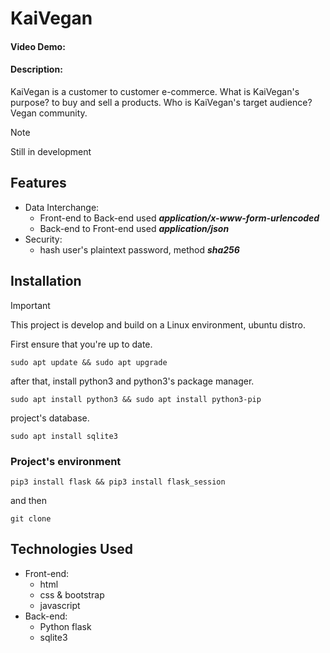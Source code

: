 # KaiVegan
#### Video Demo: ~~<URL HERE>~~
#### Description: 
KaiVegan is a customer to customer e-commerce. What is KaiVegan's purpose? to buy and sell a products. Who is KaiVegan's target audience? Vegan community.

> [!NOTE]
> Still in development

## Features
- Data Interchange:
  - Front-end to Back-end used ***application/x-www-form-urlencoded***
  - Back-end to Front-end used ***application/json***
- Security:
  - hash user's plaintext password, method ***sha256***

## Installation
> [!IMPORTANT]
> This project is develop and build on a Linux environment, ubuntu distro.

First ensure that you're up to date.
```
sudo apt update && sudo apt upgrade
```
after that, install python3 and python3's package manager.
```
sudo apt install python3 && sudo apt install python3-pip
```
project's database.
```
sudo apt install sqlite3
```
### Project's environment
```
pip3 install flask && pip3 install flask_session
```
and then 
```
git clone 
```

## Technologies Used
- Front-end:
  - html
  - css & bootstrap
  - javascript
- Back-end:
  - Python flask
  - sqlite3
